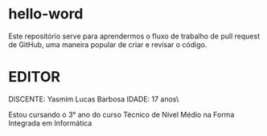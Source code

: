 # hello-word
Este repositório serve para aprendermos o fluxo de trabalho de pull request de GitHub, uma maneira popular de criar e revisar o código.

# EDITOR
DISCENTE: Yasmim Lucas Barbosa
IDADE: 17 anos\

Estou cursando o 3° ano do curso Técnico de Nível Médio na Forma Integrada em Informática

